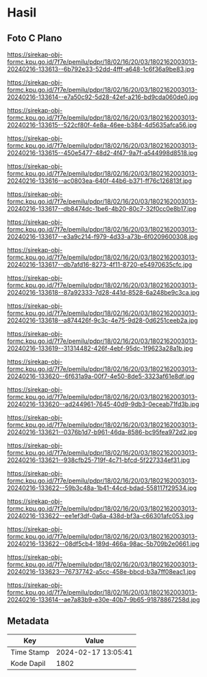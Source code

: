 # Hasil

## Foto C Plano

https://sirekap-obj-formc.kpu.go.id/7f7e/pemilu/pdpr/18/02/16/20/03/1802162003013-20240216-133613--6b792e33-52dd-4fff-a648-1c6f36a9be83.jpg

https://sirekap-obj-formc.kpu.go.id/7f7e/pemilu/pdpr/18/02/16/20/03/1802162003013-20240216-133614--e7a50c92-5d28-42ef-a216-bd9cda060de0.jpg

https://sirekap-obj-formc.kpu.go.id/7f7e/pemilu/pdpr/18/02/16/20/03/1802162003013-20240216-133615--522cf80f-4e8a-46ee-b384-4d5635afca56.jpg

https://sirekap-obj-formc.kpu.go.id/7f7e/pemilu/pdpr/18/02/16/20/03/1802162003013-20240216-133615--450e5477-48d2-4f47-9a7f-a544998d8518.jpg

https://sirekap-obj-formc.kpu.go.id/7f7e/pemilu/pdpr/18/02/16/20/03/1802162003013-20240216-133616--ac0803ea-640f-44b6-b371-ff76c126813f.jpg

https://sirekap-obj-formc.kpu.go.id/7f7e/pemilu/pdpr/18/02/16/20/03/1802162003013-20240216-133617--db8474dc-1be6-4b20-80c7-32f0cc0e8b17.jpg

https://sirekap-obj-formc.kpu.go.id/7f7e/pemilu/pdpr/18/02/16/20/03/1802162003013-20240216-133617--e3a9c214-f979-4d33-a73b-6f0209600308.jpg

https://sirekap-obj-formc.kpu.go.id/7f7e/pemilu/pdpr/18/02/16/20/03/1802162003013-20240216-133617--db7afd16-8273-4f11-8720-e54970635cfc.jpg

https://sirekap-obj-formc.kpu.go.id/7f7e/pemilu/pdpr/18/02/16/20/03/1802162003013-20240216-133618--87a92333-7d28-441d-8528-6a248be9c3ca.jpg

https://sirekap-obj-formc.kpu.go.id/7f7e/pemilu/pdpr/18/02/16/20/03/1802162003013-20240216-133618--a874426f-9c3c-4e75-9d28-0d6251ceeb2a.jpg

https://sirekap-obj-formc.kpu.go.id/7f7e/pemilu/pdpr/18/02/16/20/03/1802162003013-20240216-133619--31314482-426f-4ebf-95dc-1f9623a28a1b.jpg

https://sirekap-obj-formc.kpu.go.id/7f7e/pemilu/pdpr/18/02/16/20/03/1802162003013-20240216-133620--6f631a9a-00f7-4e50-8de5-3323af61e8df.jpg

https://sirekap-obj-formc.kpu.go.id/7f7e/pemilu/pdpr/18/02/16/20/03/1802162003013-20240216-133620--ad244961-7645-40d9-9db3-0eceab71fd3b.jpg

https://sirekap-obj-formc.kpu.go.id/7f7e/pemilu/pdpr/18/02/16/20/03/1802162003013-20240216-133621--0376b1d7-b961-46da-8586-bc95fea972d2.jpg

https://sirekap-obj-formc.kpu.go.id/7f7e/pemilu/pdpr/18/02/16/20/03/1802162003013-20240216-133621--938cfb25-719f-4c71-bfcd-5f227334ef31.jpg

https://sirekap-obj-formc.kpu.go.id/7f7e/pemilu/pdpr/18/02/16/20/03/1802162003013-20240216-133622--59b3c48a-1b41-44cd-bdad-558117f29534.jpg

https://sirekap-obj-formc.kpu.go.id/7f7e/pemilu/pdpr/18/02/16/20/03/1802162003013-20240216-133622--ee1ef3df-0a6a-438d-bf3a-c66301afc053.jpg

https://sirekap-obj-formc.kpu.go.id/7f7e/pemilu/pdpr/18/02/16/20/03/1802162003013-20240216-133622--08df5cb4-189d-466a-98ac-5b709b2e0661.jpg

https://sirekap-obj-formc.kpu.go.id/7f7e/pemilu/pdpr/18/02/16/20/03/1802162003013-20240216-133623--76737742-a5cc-458e-bbcd-b3a7ff08eac1.jpg

https://sirekap-obj-formc.kpu.go.id/7f7e/pemilu/pdpr/18/02/16/20/03/1802162003013-20240216-133614--ae7a83b9-e30e-40b7-9b65-91878867258d.jpg


## Metadata

| Key        | Value               |
| ---------- | ------------------- |
| Time Stamp | 2024-02-17 13:05:41 |
| Kode Dapil | 1802                |



